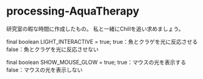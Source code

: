 # processing-AquaTherapy
研究室の暇な時間に作成したもの。
私と一緒にChillを追い求めましょう。

final boolean LIGHT_INTERACTIVE = true;
true：魚とクラゲを光に反応させる
false：魚とクラゲを光に反応させない

final boolean SHOW_MOUSE_GLOW = true;
true：マウスの光を表示する
false：マウスの光を表示しない
